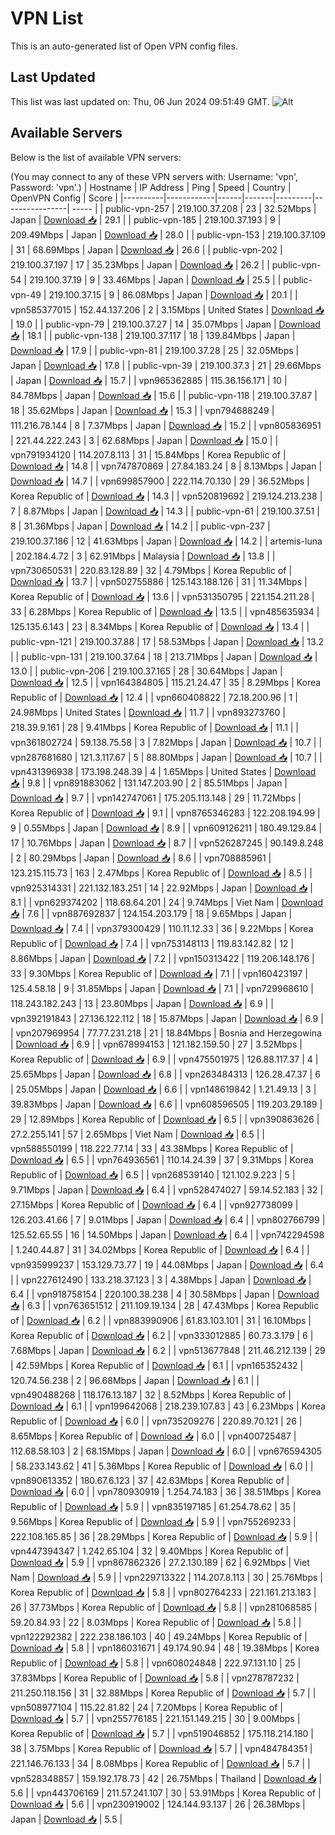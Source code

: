# VPN List

This is an auto-generated list of Open VPN config files.

## Last Updated

This list was last updated on: Thu, 06 Jun 2024 09:51:49 GMT.
![Alt](https://repobeats.axiom.co/api/embed/186b98318ef1479477931607c1ad7d823f12451f.svg "Repobeats analytics image")

## Available Servers

Below is the list of available VPN servers:

(You may connect to any of these VPN servers with: Username: 'vpn', Password: 'vpn'.)
| Hostname | IP Address | Ping | Speed | Country | OpenVPN Config | Score |
|----------|------------|------|-------|---------|----------------| ----- |
| public-vpn-257 | 219.100.37.208 | 23 | 32.52Mbps | Japan | [Download 📥](./configs/server_0_JP.ovpn) | 29.1 |
| public-vpn-185 | 219.100.37.193 | 9 | 209.49Mbps | Japan | [Download 📥](./configs/server_1_JP.ovpn) | 28.0 |
| public-vpn-153 | 219.100.37.109 | 31 | 68.69Mbps | Japan | [Download 📥](./configs/server_2_JP.ovpn) | 26.6 |
| public-vpn-202 | 219.100.37.197 | 17 | 35.23Mbps | Japan | [Download 📥](./configs/server_3_JP.ovpn) | 26.2 |
| public-vpn-54 | 219.100.37.19 | 9 | 33.46Mbps | Japan | [Download 📥](./configs/server_4_JP.ovpn) | 25.5 |
| public-vpn-49 | 219.100.37.15 | 9 | 86.08Mbps | Japan | [Download 📥](./configs/server_5_JP.ovpn) | 20.1 |
| vpn585377015 | 152.44.137.206 | 2 | 3.15Mbps | United States | [Download 📥](./configs/server_6_US.ovpn) | 19.0 |
| public-vpn-79 | 219.100.37.27 | 14 | 35.07Mbps | Japan | [Download 📥](./configs/server_7_JP.ovpn) | 18.1 |
| public-vpn-138 | 219.100.37.117 | 18 | 139.84Mbps | Japan | [Download 📥](./configs/server_8_JP.ovpn) | 17.9 |
| public-vpn-81 | 219.100.37.28 | 25 | 32.05Mbps | Japan | [Download 📥](./configs/server_9_JP.ovpn) | 17.8 |
| public-vpn-39 | 219.100.37.3 | 21 | 29.66Mbps | Japan | [Download 📥](./configs/server_10_JP.ovpn) | 15.7 |
| vpn965362885 | 115.36.156.171 | 10 | 84.78Mbps | Japan | [Download 📥](./configs/server_11_JP.ovpn) | 15.6 |
| public-vpn-118 | 219.100.37.87 | 18 | 35.62Mbps | Japan | [Download 📥](./configs/server_12_JP.ovpn) | 15.3 |
| vpn794688249 | 111.216.78.144 | 8 | 7.37Mbps | Japan | [Download 📥](./configs/server_13_JP.ovpn) | 15.2 |
| vpn805836951 | 221.44.222.243 | 3 | 62.68Mbps | Japan | [Download 📥](./configs/server_14_JP.ovpn) | 15.0 |
| vpn791934120 | 114.207.8.113 | 31 | 15.84Mbps | Korea Republic of | [Download 📥](./configs/server_15_KR.ovpn) | 14.8 |
| vpn747870869 | 27.84.183.24 | 8 | 8.13Mbps | Japan | [Download 📥](./configs/server_16_JP.ovpn) | 14.7 |
| vpn699857900 | 222.114.70.130 | 29 | 36.52Mbps | Korea Republic of | [Download 📥](./configs/server_17_KR.ovpn) | 14.3 |
| vpn520819692 | 219.124.213.238 | 7 | 8.87Mbps | Japan | [Download 📥](./configs/server_18_JP.ovpn) | 14.3 |
| public-vpn-61 | 219.100.37.51 | 8 | 31.36Mbps | Japan | [Download 📥](./configs/server_19_JP.ovpn) | 14.2 |
| public-vpn-237 | 219.100.37.186 | 12 | 41.63Mbps | Japan | [Download 📥](./configs/server_20_JP.ovpn) | 14.2 |
| artemis-luna | 202.184.4.72 | 3 | 62.91Mbps | Malaysia | [Download 📥](./configs/server_21_MY.ovpn) | 13.8 |
| vpn730650531 | 220.83.128.89 | 32 | 4.79Mbps | Korea Republic of | [Download 📥](./configs/server_22_KR.ovpn) | 13.7 |
| vpn502755886 | 125.143.188.126 | 31 | 11.34Mbps | Korea Republic of | [Download 📥](./configs/server_23_KR.ovpn) | 13.6 |
| vpn531350795 | 221.154.211.28 | 33 | 6.28Mbps | Korea Republic of | [Download 📥](./configs/server_24_KR.ovpn) | 13.5 |
| vpn485635934 | 125.135.6.143 | 23 | 8.34Mbps | Korea Republic of | [Download 📥](./configs/server_25_KR.ovpn) | 13.4 |
| public-vpn-121 | 219.100.37.88 | 17 | 58.53Mbps | Japan | [Download 📥](./configs/server_26_JP.ovpn) | 13.2 |
| public-vpn-131 | 219.100.37.64 | 18 | 213.71Mbps | Japan | [Download 📥](./configs/server_27_JP.ovpn) | 13.0 |
| public-vpn-206 | 219.100.37.165 | 28 | 30.64Mbps | Japan | [Download 📥](./configs/server_28_JP.ovpn) | 12.5 |
| vpn164384805 | 115.21.24.47 | 35 | 8.29Mbps | Korea Republic of | [Download 📥](./configs/server_29_KR.ovpn) | 12.4 |
| vpn660408822 | 72.18.200.96 | 1 | 24.98Mbps | United States | [Download 📥](./configs/server_30_US.ovpn) | 11.7 |
| vpn893273760 | 218.39.9.161 | 28 | 9.41Mbps | Korea Republic of | [Download 📥](./configs/server_31_KR.ovpn) | 11.1 |
| vpn361802724 | 59.138.75.58 | 3 | 7.82Mbps | Japan | [Download 📥](./configs/server_32_JP.ovpn) | 10.7 |
| vpn287681680 | 121.3.117.67 | 5 | 88.80Mbps | Japan | [Download 📥](./configs/server_33_JP.ovpn) | 10.7 |
| vpn431396938 | 173.198.248.39 | 4 | 1.65Mbps | United States | [Download 📥](./configs/server_34_US.ovpn) | 9.8 |
| vpn891883062 | 131.147.203.90 | 2 | 85.51Mbps | Japan | [Download 📥](./configs/server_35_JP.ovpn) | 9.7 |
| vpn142747061 | 175.205.113.148 | 29 | 11.72Mbps | Korea Republic of | [Download 📥](./configs/server_36_KR.ovpn) | 9.1 |
| vpn8765346283 | 122.208.194.99 | 9 | 0.55Mbps | Japan | [Download 📥](./configs/server_37_JP.ovpn) | 8.9 |
| vpn609126211 | 180.49.129.84 | 17 | 10.76Mbps | Japan | [Download 📥](./configs/server_38_JP.ovpn) | 8.7 |
| vpn526287245 | 90.149.8.248 | 2 | 80.29Mbps | Japan | [Download 📥](./configs/server_39_JP.ovpn) | 8.6 |
| vpn708885961 | 123.215.115.73 | 163 | 2.47Mbps | Korea Republic of | [Download 📥](./configs/server_40_KR.ovpn) | 8.5 |
| vpn925314331 | 221.132.183.251 | 14 | 22.92Mbps | Japan | [Download 📥](./configs/server_41_JP.ovpn) | 8.1 |
| vpn629374202 | 118.68.64.201 | 24 | 9.74Mbps | Viet Nam | [Download 📥](./configs/server_42_VN.ovpn) | 7.6 |
| vpn887692837 | 124.154.203.179 | 18 | 9.65Mbps | Japan | [Download 📥](./configs/server_43_JP.ovpn) | 7.4 |
| vpn379300429 | 110.11.12.33 | 36 | 9.22Mbps | Korea Republic of | [Download 📥](./configs/server_44_KR.ovpn) | 7.4 |
| vpn753148113 | 119.83.142.82 | 12 | 8.86Mbps | Japan | [Download 📥](./configs/server_45_JP.ovpn) | 7.2 |
| vpn150313422 | 119.206.148.176 | 33 | 9.30Mbps | Korea Republic of | [Download 📥](./configs/server_46_KR.ovpn) | 7.1 |
| vpn160423197 | 125.4.58.18 | 9 | 31.85Mbps | Japan | [Download 📥](./configs/server_47_JP.ovpn) | 7.1 |
| vpn729968610 | 118.243.182.243 | 13 | 23.80Mbps | Japan | [Download 📥](./configs/server_48_JP.ovpn) | 6.9 |
| vpn392191843 | 27.136.122.112 | 18 | 15.87Mbps | Japan | [Download 📥](./configs/server_49_JP.ovpn) | 6.9 |
| vpn207969954 | 77.77.231.218 | 21 | 18.84Mbps | Bosnia and Herzegowina | [Download 📥](./configs/server_50_BA.ovpn) | 6.9 |
| vpn678994153 | 121.182.159.50 | 27 | 3.52Mbps | Korea Republic of | [Download 📥](./configs/server_51_KR.ovpn) | 6.9 |
| vpn475501975 | 126.88.117.37 | 4 | 25.65Mbps | Japan | [Download 📥](./configs/server_52_JP.ovpn) | 6.8 |
| vpn263484313 | 126.28.47.37 | 6 | 25.05Mbps | Japan | [Download 📥](./configs/server_53_JP.ovpn) | 6.6 |
| vpn148619842 | 1.21.49.13 | 3 | 39.83Mbps | Japan | [Download 📥](./configs/server_54_JP.ovpn) | 6.6 |
| vpn608596505 | 119.203.29.189 | 29 | 12.89Mbps | Korea Republic of | [Download 📥](./configs/server_55_KR.ovpn) | 6.5 |
| vpn390863626 | 27.2.255.141 | 57 | 2.65Mbps | Viet Nam | [Download 📥](./configs/server_56_VN.ovpn) | 6.5 |
| vpn588550199 | 118.222.77.14 | 33 | 43.38Mbps | Korea Republic of | [Download 📥](./configs/server_57_KR.ovpn) | 6.5 |
| vpn764936561 | 110.14.24.39 | 37 | 9.31Mbps | Korea Republic of | [Download 📥](./configs/server_58_KR.ovpn) | 6.5 |
| vpn268539140 | 121.102.9.223 | 5 | 9.71Mbps | Japan | [Download 📥](./configs/server_59_JP.ovpn) | 6.4 |
| vpn528474027 | 59.14.52.183 | 32 | 27.15Mbps | Korea Republic of | [Download 📥](./configs/server_60_KR.ovpn) | 6.4 |
| vpn927738099 | 126.203.41.66 | 7 | 9.01Mbps | Japan | [Download 📥](./configs/server_61_JP.ovpn) | 6.4 |
| vpn802766799 | 125.52.65.55 | 16 | 14.50Mbps | Japan | [Download 📥](./configs/server_62_JP.ovpn) | 6.4 |
| vpn742294598 | 1.240.44.87 | 31 | 34.02Mbps | Korea Republic of | [Download 📥](./configs/server_63_KR.ovpn) | 6.4 |
| vpn935999237 | 153.129.73.77 | 19 | 44.08Mbps | Japan | [Download 📥](./configs/server_64_JP.ovpn) | 6.4 |
| vpn227612490 | 133.218.37.123 | 3 | 4.38Mbps | Japan | [Download 📥](./configs/server_65_JP.ovpn) | 6.4 |
| vpn918758154 | 220.100.38.238 | 4 | 30.58Mbps | Japan | [Download 📥](./configs/server_66_JP.ovpn) | 6.3 |
| vpn763651512 | 211.109.19.134 | 28 | 47.43Mbps | Korea Republic of | [Download 📥](./configs/server_67_KR.ovpn) | 6.2 |
| vpn883990906 | 61.83.103.101 | 31 | 16.10Mbps | Korea Republic of | [Download 📥](./configs/server_68_KR.ovpn) | 6.2 |
| vpn333012885 | 60.73.3.179 | 6 | 7.68Mbps | Japan | [Download 📥](./configs/server_69_JP.ovpn) | 6.2 |
| vpn513677848 | 211.46.212.139 | 29 | 42.59Mbps | Korea Republic of | [Download 📥](./configs/server_70_KR.ovpn) | 6.1 |
| vpn165352432 | 120.74.56.238 | 2 | 96.68Mbps | Japan | [Download 📥](./configs/server_71_JP.ovpn) | 6.1 |
| vpn490488268 | 118.176.13.187 | 32 | 8.52Mbps | Korea Republic of | [Download 📥](./configs/server_72_KR.ovpn) | 6.1 |
| vpn199642068 | 218.239.107.83 | 43 | 6.23Mbps | Korea Republic of | [Download 📥](./configs/server_73_KR.ovpn) | 6.0 |
| vpn735209276 | 220.89.70.121 | 26 | 8.65Mbps | Korea Republic of | [Download 📥](./configs/server_74_KR.ovpn) | 6.0 |
| vpn400725487 | 112.68.58.103 | 2 | 68.15Mbps | Japan | [Download 📥](./configs/server_75_JP.ovpn) | 6.0 |
| vpn676594305 | 58.233.143.62 | 41 | 5.36Mbps | Korea Republic of | [Download 📥](./configs/server_76_KR.ovpn) | 6.0 |
| vpn890613352 | 180.67.6.123 | 37 | 42.63Mbps | Korea Republic of | [Download 📥](./configs/server_77_KR.ovpn) | 6.0 |
| vpn780930919 | 1.254.74.183 | 36 | 38.51Mbps | Korea Republic of | [Download 📥](./configs/server_78_KR.ovpn) | 5.9 |
| vpn835197185 | 61.254.78.62 | 35 | 9.56Mbps | Korea Republic of | [Download 📥](./configs/server_79_KR.ovpn) | 5.9 |
| vpn755269233 | 222.108.165.85 | 36 | 28.29Mbps | Korea Republic of | [Download 📥](./configs/server_80_KR.ovpn) | 5.9 |
| vpn447394347 | 1.242.65.104 | 32 | 9.40Mbps | Korea Republic of | [Download 📥](./configs/server_81_KR.ovpn) | 5.9 |
| vpn867862326 | 27.2.130.189 | 62 | 6.92Mbps | Viet Nam | [Download 📥](./configs/server_82_VN.ovpn) | 5.9 |
| vpn229713322 | 114.207.8.113 | 30 | 25.76Mbps | Korea Republic of | [Download 📥](./configs/server_83_KR.ovpn) | 5.8 |
| vpn802764233 | 221.161.213.183 | 26 | 37.73Mbps | Korea Republic of | [Download 📥](./configs/server_84_KR.ovpn) | 5.8 |
| vpn281068585 | 59.20.84.93 | 22 | 8.03Mbps | Korea Republic of | [Download 📥](./configs/server_85_KR.ovpn) | 5.8 |
| vpn122292382 | 222.238.186.103 | 40 | 49.24Mbps | Korea Republic of | [Download 📥](./configs/server_86_KR.ovpn) | 5.8 |
| vpn186031671 | 49.174.90.94 | 48 | 19.38Mbps | Korea Republic of | [Download 📥](./configs/server_87_KR.ovpn) | 5.8 |
| vpn608024848 | 222.97.131.10 | 25 | 37.83Mbps | Korea Republic of | [Download 📥](./configs/server_88_KR.ovpn) | 5.8 |
| vpn278787232 | 211.250.118.156 | 31 | 32.88Mbps | Korea Republic of | [Download 📥](./configs/server_89_KR.ovpn) | 5.7 |
| vpn508977104 | 115.22.81.82 | 24 | 7.20Mbps | Korea Republic of | [Download 📥](./configs/server_90_KR.ovpn) | 5.7 |
| vpn255776185 | 221.151.149.215 | 30 | 9.00Mbps | Korea Republic of | [Download 📥](./configs/server_91_KR.ovpn) | 5.7 |
| vpn519046852 | 175.118.214.180 | 38 | 3.75Mbps | Korea Republic of | [Download 📥](./configs/server_92_KR.ovpn) | 5.7 |
| vpn484784351 | 221.146.76.133 | 34 | 8.08Mbps | Korea Republic of | [Download 📥](./configs/server_93_KR.ovpn) | 5.7 |
| vpn528348857 | 159.192.178.73 | 42 | 26.75Mbps | Thailand | [Download 📥](./configs/server_94_TH.ovpn) | 5.6 |
| vpn443706169 | 211.57.241.107 | 30 | 53.91Mbps | Korea Republic of | [Download 📥](./configs/server_95_KR.ovpn) | 5.6 |
| vpn230919002 | 124.144.93.137 | 26 | 26.38Mbps | Japan | [Download 📥](./configs/server_96_JP.ovpn) | 5.5 |
